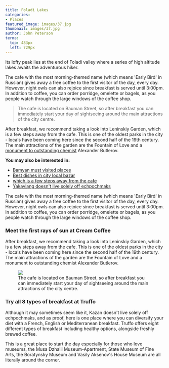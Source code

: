 ```yaml
---
title: Foladi Lakes
categories:
- Places
featured_image: images/37.jpg
thumbnail: images/37.jpg
author: John Peterson
terms:
  top: 483px
  left: 729px
---
```

Its lofty peak lies at the end of Foladi valley where a series of high altitude lakes awaits the adventurous hiker.
<!-- more -->
The cafe with the most morning-themed name (which means 'Early Bird' in Russian) gives away a free coffee to the first visitor of the day, every day. However, night owls can also rejoice since breakfast is served until 3:00pm. In addition to coffee, you can order porridge, omelette or bagels, as you people watch through the large windows of the coffee shop.

<p></p>
<blockquote>The cafe is located on Bauman Street, so after breakfast you can immediately start your day of sightseeing around the main attractions of the city centre.</blockquote>
<p></p>

After breakfast, we recommend taking a look into Leninskiy Garden, which is a few steps away from the cafe. This is one of the oldest parks in the city - locals have been coming here since the second half of the 19th century. The main attractions of the garden are the Fountain of Love and a [monument to outstanding chemist](#) Alexander Butlerov.

**You may also be interested in:**

* [Bamyan must visited places](#)
* [Best dishes in city local bazar](#)
* [which is a few steps away from the cafe](#)
* [Yakavlang doesn't live solely off echpochmaks](#)

The cafe with the most morning-themed name (which means 'Early Bird' in Russian) gives away a free coffee to the first visitor of the day, every day. However, night owls can also rejoice since breakfast is served until 3:00pm. In addition to coffee, you can order porridge, omelette or bagels, as you people watch through the large windows of the coffee shop.

### Meet the first rays of sun at Cream Coffee

After breakfast, we recommend taking a look into Leninskiy Garden, which is a few steps away from the cafe. This is one of the oldest parks in the city - locals have been coming here since the second half of the 19th century. The main attractions of the garden are the Fountain of Love and a monument to outstanding chemist Alexander Butlerov.

<figure>
<img src="/assets/06.jpg" /><figcaption>The cafe is located on Bauman Street, so after breakfast you can immediately start your day of sightseeing around the main attractions of the city centre.</figcaption></figure>

### Try all 8 types of breakfast at Truffo

Although it may sometimes seem like it, Kazan doesn't live solely off echpochmaks, and as proof, here is one place where you can diversify your diet with a French, English or Mediterranean breakfast. Truffo offers eight different types of breakfast including healthy options, alongside freshly brewed coffee.

This is a great place to start the day especially for those who love museums, the Musa Dzhalil Museum-Apartment, State Museum of Fine Arts, the Boratynsky Museum and Vasily Aksenov's House Museum are all literally around the corner.
